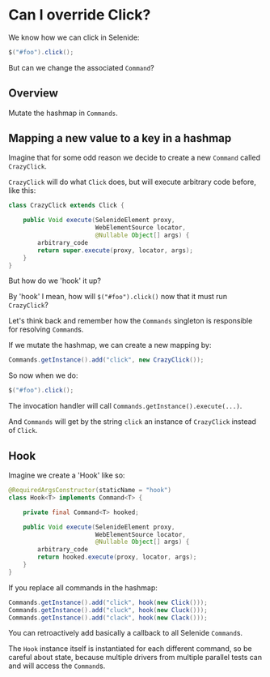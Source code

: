# Can I override Click?

We know how we can click in Selenide:

```java
$("#foo").click();
```

But can we change the associated `Command`?

## Overview

Mutate the hashmap in `Commands`.

## Mapping a new value to a key in a hashmap

Imagine that for some odd reason we decide to create a new `Command` called `CrazyClick`.

`CrazyClick` will do what `Click` does, but will execute arbitrary code before, like this:

```java
class CrazyClick extends Click {

    public Void execute(SelenideElement proxy,
                        WebElementSource locator,
                        @Nullable Object[] args) {
        arbitrary_code
        return super.execute(proxy, locator, args);
    }
}
```

But how do we 'hook' it up?

By 'hook' I mean, how will `$("#foo").click()` now that it must run `CrazyClick`?

Let's think back and remember how the `Commands` singleton is responsible for resolving `Command`s.

If we mutate the hashmap, we can create a new mapping by:

```java
Commands.getInstance().add("click", new CrazyClick());
```

So now when we do:

```java
$("#foo").click();
```

The invocation handler will call `Commands.getInstance().execute(...)`.

And `Commands` will get by the string `click` an instance of `CrazyClick` instead of `Click`.

## Hook

Imagine we create a 'Hook' like so:

```java
@RequiredArgsConstructor(staticName = "hook")
class Hook<T> implements Command<T> {

    private final Command<T> hooked;

    public Void execute(SelenideElement proxy,
                        WebElementSource locator,
                        @Nullable Object[] args) {
        arbitrary_code
        return hooked.execute(proxy, locator, args);
    }
}
```

If you replace all commands in the hashmap:

```java
Commands.getInstance().add("click", hook(new Click()));
Commands.getInstance().add("cluck", hook(new Cluck()));
Commands.getInstance().add("clack", hook(new Clack()));
```

You can retroactively add basically a callback to all Selenide `Command`s.

The `Hook` instance itself is instantiated for each different command, so be careful about state, because multiple drivers from multiple parallel tests can and will access the `Command`s.
